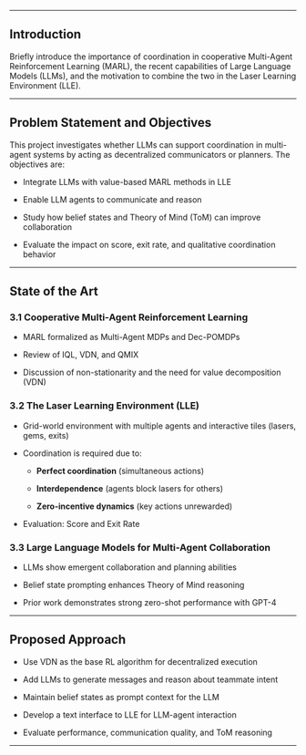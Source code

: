 

---

## Introduction

Briefly introduce the importance of coordination in cooperative Multi-Agent Reinforcement Learning (MARL), the recent capabilities of Large Language Models (LLMs), and the motivation to combine the two in the Laser Learning Environment (LLE).

---

## Problem Statement and Objectives

This project investigates whether LLMs can support coordination in multi-agent systems by acting as decentralized communicators or planners. The objectives are:

- Integrate LLMs with value-based MARL methods in LLE
    
- Enable LLM agents to communicate and reason
    
- Study how belief states and Theory of Mind (ToM) can improve collaboration
    
- Evaluate the impact on score, exit rate, and qualitative coordination behavior
    

---

## State of the Art

### 3.1 Cooperative Multi-Agent Reinforcement Learning

- MARL formalized as Multi-Agent MDPs and Dec-POMDPs
    
- Review of IQL, VDN, and QMIX
    
- Discussion of non-stationarity and the need for value decomposition (VDN)
    

### 3.2 The Laser Learning Environment (LLE)

- Grid-world environment with multiple agents and interactive tiles (lasers, gems, exits)
    
- Coordination is required due to:
    
    - **Perfect coordination** (simultaneous actions)
        
    - **Interdependence** (agents block lasers for others)
        
    - **Zero-incentive dynamics** (key actions unrewarded)
        
- Evaluation: Score and Exit Rate
    

### 3.3 Large Language Models for Multi-Agent Collaboration

- LLMs show emergent collaboration and planning abilities
    
- Belief state prompting enhances Theory of Mind reasoning
    
- Prior work demonstrates strong zero-shot performance with GPT-4
    

---

## Proposed Approach

- Use VDN as the base RL algorithm for decentralized execution
    
- Add LLMs to generate messages and reason about teammate intent
    
- Maintain belief states as prompt context for the LLM
    
- Develop a text interface to LLE for LLM-agent interaction
    
- Evaluate performance, communication quality, and ToM reasoning
    

---

